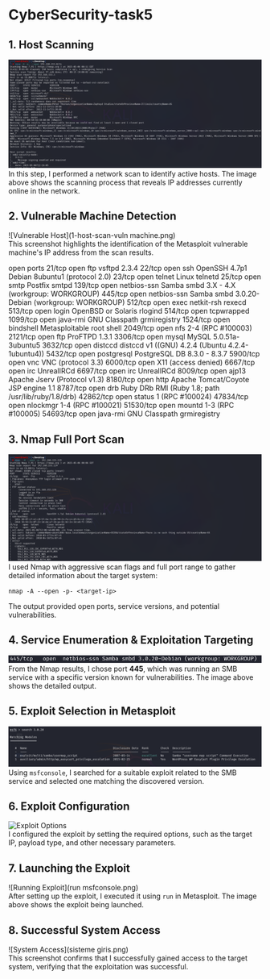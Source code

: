 # CyberSecurity-task5

## 1. Host Scanning

![Host Scan](1-host-scan.png)  
In this step, I performed a network scan to identify active hosts. The image above shows the scanning process that reveals IP addresses currently online in the network.

## 2. Vulnerable Machine Detection

![Vulnerable Host](1-host-scan-vuln machine.png)  
This screenshot highlights the identification of the Metasploit vulnerable machine's IP address from the scan results.

open ports 
21/tcp    open  ftp         vsftpd 2.3.4
22/tcp    open  ssh         OpenSSH 4.7p1 Debian 8ubuntu1 (protocol 2.0)
23/tcp    open  telnet      Linux telnetd
25/tcp    open  smtp        Postfix smtpd
139/tcp   open  netbios-ssn Samba smbd 3.X - 4.X (workgroup: WORKGROUP)
445/tcp   open  netbios-ssn Samba smbd 3.0.20-Debian (workgroup: WORKGROUP)
512/tcp   open  exec        netkit-rsh rexecd
513/tcp   open  login       OpenBSD or Solaris rlogind
514/tcp   open  tcpwrapped
1099/tcp  open  java-rmi    GNU Classpath grmiregistry
1524/tcp  open  bindshell   Metasploitable root shell
2049/tcp  open  nfs         2-4 (RPC #100003)
2121/tcp  open  ftp         ProFTPD 1.3.1
3306/tcp  open  mysql       MySQL 5.0.51a-3ubuntu5
3632/tcp  open  distccd     distccd v1 ((GNU) 4.2.4 (Ubuntu 4.2.4-1ubuntu4))
5432/tcp  open  postgresql  PostgreSQL DB 8.3.0 - 8.3.7
5900/tcp  open  vnc         VNC (protocol 3.3)
6000/tcp  open  X11         (access denied)
6667/tcp  open  irc         UnrealIRCd
6697/tcp  open  irc         UnrealIRCd
8009/tcp  open  ajp13       Apache Jserv (Protocol v1.3)
8180/tcp  open  http        Apache Tomcat/Coyote JSP engine 1.1
8787/tcp  open  drb         Ruby DRb RMI (Ruby 1.8; path /usr/lib/ruby/1.8/drb)
42862/tcp open  status      1 (RPC #100024)
47834/tcp open  nlockmgr    1-4 (RPC #100021)
51530/tcp open  mountd      1-3 (RPC #100005)
54693/tcp open  java-rmi    GNU Classpath grmiregistry


## 3. Nmap Full Port Scan

![Nmap Scan](1a.png)  
I used Nmap with aggressive scan flags and full port range to gather detailed information about the target system:
```
nmap -A --open -p- <target-ip>
```
The output provided open ports, service versions, and potential vulnerabilities.

## 4. Service Enumeration & Exploitation Targeting

![Service Details](image1.png)  
From the Nmap results, I chose port **445**, which was running an SMB service with a specific version known for vulnerabilities. The image above shows the detailed output.

## 5. Exploit Selection in Metasploit

![Exploit Search](image2.png)  
Using `msfconsole`, I searched for a suitable exploit related to the SMB service and selected one matching the discovered version.

## 6. Exploit Configuration

![Exploit Options](msfconsole.png)  
I configured the exploit by setting the required options, such as the target IP, payload type, and other necessary parameters.

## 7. Launching the Exploit

![Running Exploit](run msfconsole.png)  
After setting up the exploit, I executed it using `run` in Metasploit. The image above shows the exploit being launched.

## 8. Successful System Access

![System Access](sisteme giris.png)  
This screenshot confirms that I successfully gained access to the target system, verifying that the exploitation was successful.
